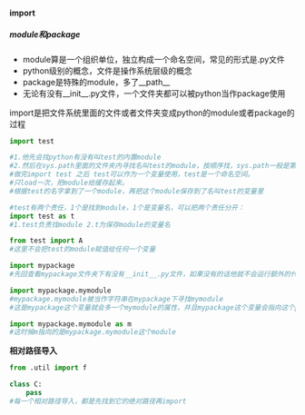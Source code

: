 #### import

##### module和package

- module算是一个组织单位，独立构成一个命名空间，常见的形式是.py文件
- python级别的概念，文件是操作系统层级的概念
- package是特殊的module，多了__path__
- 无论有没有__init__.py文件，一个文件夹都可以被python当作package使用

import是把文件系统里面的文件或者文件夹变成python的module或者package的过程



```python
import test

#1.他先会找python有没有叫test的内置module
#2.然后在sys.path里面的文件夹内寻找名叫test的module，按顺序找，sys.path一般是第一个就是当前文件夹，可以手动改。
#做完import test 之后 test可以作为一个变量使用，test是一个命名空间。
#只load一次，把module给缓存起来。
#根据test的名字拿到了一个module，再把这个module保存到了名叫test的变量里

#test有两个责任，1个是找到module，1个是变量名，可以把两个责任分开：
import test as t
#1.test负责找module 2.t为保存module的变量名

from test import A
#这里不会把test的module赋值给任何一个变量

import mypackage
#先回查看mypackage文件夹下有没有__init__.py文件，如果没有的话他就不会运行额外的代码，有就运行__init__.py

import mypackage.mymodule
#mypackage.mymodule被当作字符串在mypackage下寻找mymodule
#这是mypackage这个变量就会多一个mymodule的属性，并且mypackage这个变量会指向这个package

import mypackage.mymodule as m
#这时候m指向的是mypackage.mymodule这个module

```



**相对路径导入**

```python
from .util import f

class C:
    pass
#每一个相对路径导入，都是先找到它的绝对路径再import
```


